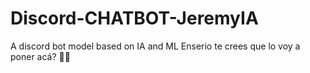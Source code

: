 # Discord-CHATBOT-JeremyIA
A discord bot model based on IA and ML
Enserio te crees que lo voy a poner acá? 🤣🤣
